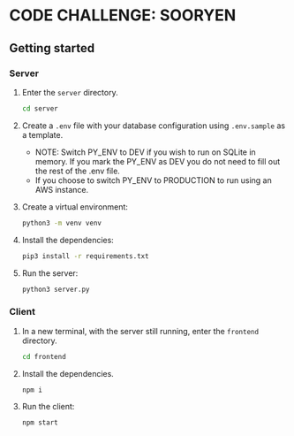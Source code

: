 # CODE CHALLENGE: SOORYEN

## Getting started

### Server

1. Enter the `server` directory.

	```bash
	cd server
	```

2. Create a `.env` file with your database configuration using `.env.sample` as a template. 
	* NOTE: Switch PY_ENV to DEV if you wish to run on SQLite in memory. If you mark the PY_ENV as DEV you do not need to fill out the rest of the .env file.
	* If you choose to switch PY_ENV to PRODUCTION to run using an AWS instance.

	
3. Create a virtual environment:

	```bash
	python3 -m venv venv
	```

4. Install the dependencies:

	```bash
	pip3 install -r requirements.txt
	```

5. Run the server:

	```bash
	python3 server.py
	```

### Client

1. In a new terminal, with the server still running, enter the `frontend` directory.

	```bash
	cd frontend
	```

2. Install the dependencies.

	```bash
	npm i
	```

3. Run the client:

	```bash
	npm start
	```
